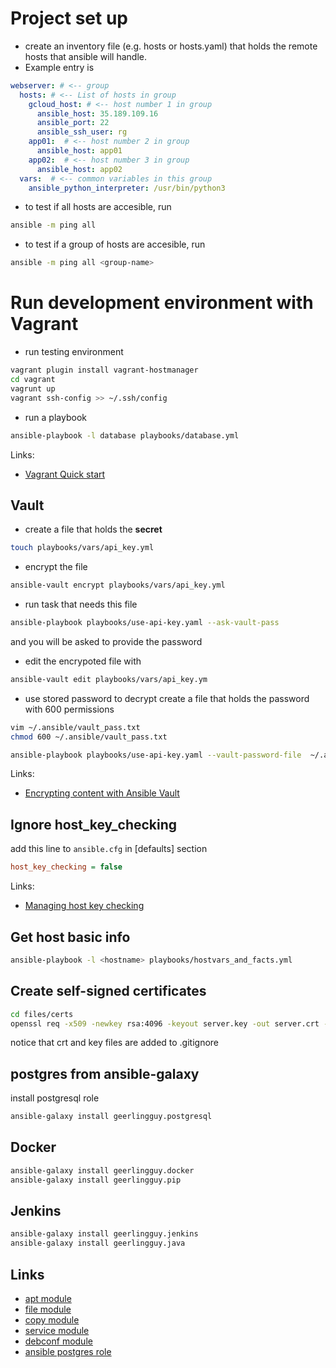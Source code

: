 # Project set up
* create an inventory file (e.g. hosts or hosts.yaml) that holds the remote hosts that ansible will handle.
* Example entry is
```yaml
webserver: # <-- group
  hosts: # <-- List of hosts in group
    gcloud_host: # <-- host number 1 in group
      ansible_host: 35.189.109.16
      ansible_port: 22
      ansible_ssh_user: rg
    app01:  # <-- host number 2 in group
      ansible_host: app01
    app02:  # <-- host number 3 in group
      ansible_host: app02
  vars:  # <-- common variables in this group
    ansible_python_interpreter: /usr/bin/python3
```
* to test if all hosts are accesible, run
```bash
ansible -m ping all
```
* to test if a group of hosts are accesible, run
```bash
ansible -m ping all <group-name>
```

# Run development environment with Vagrant
* run testing environment
```bash
vagrant plugin install vagrant-hostmanager
cd vagrant
vagrunt up
vagrant ssh-config >> ~/.ssh/config
```
* run a playbook
```bash
ansible-playbook -l database playbooks/database.yml
```
Links:
* [Vagrant Quick start](https://learn.hashicorp.com/collections/vagrant/getting-started)

## Vault
* create a file that holds the **secret**
```bash
touch playbooks/vars/api_key.yml
```
* encrypt the file
```bash
ansible-vault encrypt playbooks/vars/api_key.yml
```
* run task that needs this file
```bash
ansible-playbook playbooks/use-api-key.yaml --ask-vault-pass
```
and you will be asked to provide the password
* edit the encrypoted file with
```bash
ansible-vault edit playbooks/vars/api_key.ym
```
* use stored password to decrypt
create a file that holds the password with 600 permissions
```bash
vim ~/.ansible/vault_pass.txt
chmod 600 ~/.ansible/vault_pass.txt
```
```bash
ansible-playbook playbooks/use-api-key.yaml --vault-password-file  ~/.ansible/vault_pass.txt
```
Links:
* [Encrypting content with Ansible Vault](https://docs.ansible.com/ansible/latest/user_guide/vault.html)
## Ignore host_key_checking

add this line to ``ansible.cfg`` in [defaults] section
```ini
host_key_checking = false
```
Links:
* [Managing host key checking](https://docs.ansible.com/ansible/latest/user_guide/connection_details.html)


## Get host basic info
```bash
ansible-playbook -l <hostname> playbooks/hostvars_and_facts.yml
```
## Create self-signed certificates
```bash
cd files/certs
openssl req -x509 -newkey rsa:4096 -keyout server.key -out server.crt -days 365 --nodes -subj '/C=GR/O=myorganization/OU=it/CN=myorg.com'
```
notice that crt and key files are added to .gitignore


## postgres from ansible-galaxy
install postgresql role
```bash
ansible-galaxy install geerlingguy.postgresql
```
## Docker
```bash
ansible-galaxy install geerlingguy.docker
ansible-galaxy install geerlingguy.pip

```
## Jenkins
```bash
ansible-galaxy install geerlingguy.jenkins
ansible-galaxy install geerlingguy.java

```

## Links
* [apt module](https://docs.ansible.com/ansible/latest/collections/ansible/builtin/apt_module.html)
* [file module](https://docs.ansible.com/ansible/latest/collections/ansible/builtin/file_module.html)
* [copy module](https://docs.ansible.com/ansible/latest/collections/ansible/builtin/copy_module.html)
* [service module](https://docs.ansible.com/ansible/latest/collections/ansible/builtin/service_module.html)
* [debconf module](https://docs.ansible.com/ansible/latest/collections/ansible/builtin/debconf_module.html)
* [ansible postgres role](https://galaxy.ansible.com/geerlingguy/postgresql)



